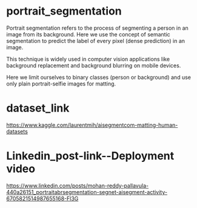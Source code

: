 # portrait_segmentation
Portrait segmentation refers to the process of segmenting a person in an image from its background. Here we use the concept of semantic segmentation to predict the label of every pixel (dense prediction) in an image. 




This technique  is widely used in computer vision applications like background replacement and background blurring on mobile devices.



Here we limit ourselves to binary classes (person or background) and use only plain portrait-selfie images for matting.




# dataset_link
https://www.kaggle.com/laurentmih/aisegmentcom-matting-human-datasets



# Linkedin_post-link--Deployment video
https://www.linkedin.com/posts/mohan-reddy-pallavula-440a26151_portraitabrsegmentation-segnet-aisegment-activity-6705821514987655168-Fl3G

